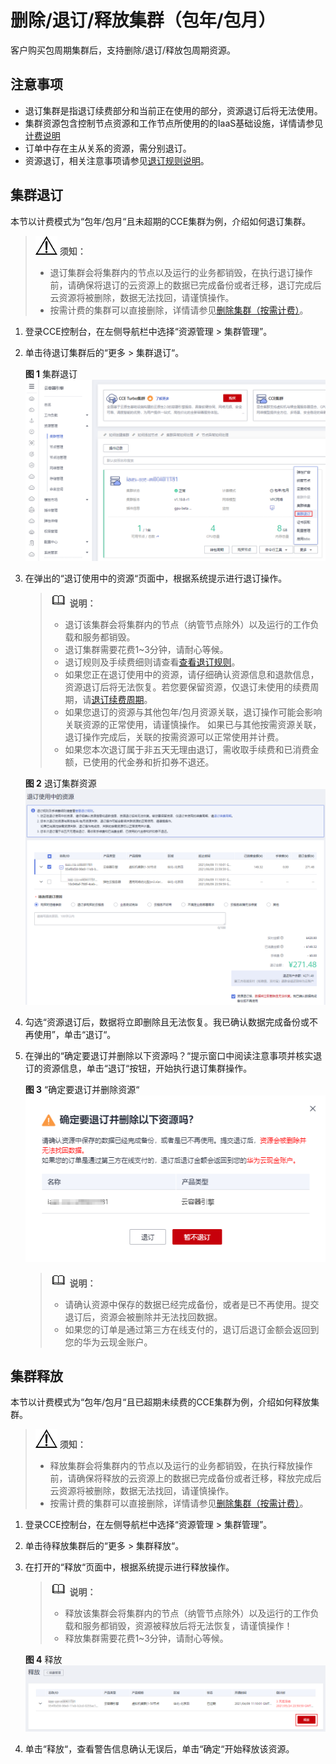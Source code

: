 # 删除/退订/释放集群（包年/包月）<a name="cce_01_0303"></a>

客户购买包周期集群后，支持删除/退订/释放包周期资源。

## 注意事项<a name="section1587811505911"></a>

-   退订集群是指退订续费部分和当前正在使用的部分，资源退订后将无法使用。
-   集群资源包含控制节点资源和工作节点所使用的的IaaS基础设施，详情请参见[计费说明](https://support.huaweicloud.com/productdesc-cce/cce_productdesc_0013.html)
-   订单中存在主从关系的资源，需分别退订。
-   资源退订，相关注意事项请参见[退订规则说明](https://support.huaweicloud.com/usermanual-billing/zh-cn_topic_0083138805.html)。

## 集群退订<a name="section53852026104113"></a>

本节以计费模式为“包年/包月“且未超期的CCE集群为例，介绍如何退订集群。

>![](public_sys-resources/icon-notice.gif) **须知：** 
>-   退订集群会将集群内的节点以及运行的业务都销毁，在执行退订操作前，请确保将退订的云资源上的数据已完成备份或者迁移，退订完成后云资源将被删除，数据无法找回，请谨慎操作。
>-   按需计费的集群可以直接删除，详情请参见[删除集群（按需计费）](删除集群（按需计费）.md)。

1.  登录CCE控制台，在左侧导航栏中选择“资源管理 \> 集群管理”。
2.  单击待退订集群后的“更多 \> 集群退订“。

    **图 1**  集群退订<a name="fig186311824124115"></a>  
    ![](figures/集群退订.png "集群退订")

3.  在弹出的“退订使用中的资源“页面中，根据系统提示进行退订操作。

    >![](public_sys-resources/icon-note.gif) **说明：** 
    >-   退订该集群会将集群内的节点（纳管节点除外）以及运行的工作负载和服务都销毁。
    >-   退订集群需要花费1\~3分钟，请耐心等候。
    >-   退订规则及手续费细则请查看[查看退订规则](https://support.huaweicloud.com/usermanual-billing/zh-cn_topic_0077628999.html)。
    >    -   如果您正在退订使用中的资源，请仔细确认资源信息和退款信息，资源退订后将无法恢复。若您要保留资源，仅退订未使用的续费周期，请[退订续费周期](https://account.huaweicloud.com/usercenter/?#/enterpriseProjectIndex/retreatManagement?tab=retreat_renewal)。
    >    -   如果您退订的资源与其他包年/包月资源关联，退订操作可能会影响关联资源的正常使用，请谨慎操作。
    >        如果已与其他按需资源关联，退订操作完成后，关联的按需资源可以正常使用并计费。
    >    -   如果您本次退订属于非五天无理由退订，需收取手续费和已消费金额，已使用的代金券和折扣券不退还。

    **图 2**  退订集群资源<a name="fig3823119131311"></a>  
    ![](figures/退订集群资源.png "退订集群资源")

4.  勾选“资源退订后，数据将立即删除且无法恢复。我已确认数据完成备份或不再使用”，单击“退订“。
5.  在弹出的“确定要退订并删除以下资源吗？“提示窗口中阅读注意事项并核实退订的资源信息，单击“退订“按钮，开始执行退订集群操作。

    **图 3** “确定要退订并删除资源“<a name="fig1955211116231"></a>  
    ![](figures/确定要退订并删除资源.png "确定要退订并删除资源")

    >![](public_sys-resources/icon-note.gif) **说明：** 
    >-   请确认资源中保存的数据已经完成备份，或者是已不再使用。提交退订后，资源会被删除并无法找回数据。
    >-   如果您的订单是通过第三方在线支付的，退订后退订金额会返回到您的华为云现金账户。


## 集群释放<a name="section258103874116"></a>

本节以计费模式为“包年/包月“且已超期未续费的CCE集群为例，介绍如何释放集群。

>![](public_sys-resources/icon-notice.gif) **须知：** 
>-   释放集群会将集群内的节点以及运行的业务都销毁，在执行释放操作前，请确保将释放的云资源上的数据已完成备份或者迁移，释放完成后云资源将被删除，数据无法找回，请谨慎操作。
>-   按需计费的集群可以直接删除，详情请参见[删除集群（按需计费）](删除集群（按需计费）.md)。

1.  登录CCE控制台，在左侧导航栏中选择“资源管理 \> 集群管理”。
2.  单击待释放集群后的“更多 \> 集群释放“。
3.  在打开的“释放“页面中，根据系统提示进行释放操作。

    >![](public_sys-resources/icon-note.gif) **说明：** 
    >-   释放该集群会将集群内的节点（纳管节点除外）以及运行的工作负载和服务都销毁，资源被释放后将无法恢复，请谨慎操作！
    >-   释放集群需要花费1\~3分钟，请耐心等候。

    **图 4**  释放<a name="fig127657478207"></a>  
    ![](figures/释放.png "释放")

4.  单击“释放“，查看警告信息确认无误后，单击“确定“开始释放该资源。

